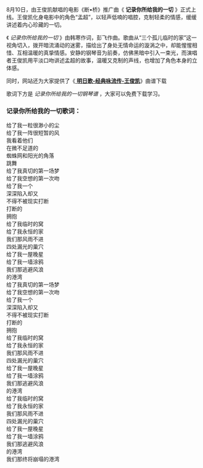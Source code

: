 

8月10日，由王俊凯献唱的电影《断•桥》推广曲《 **记录你所给我的一切**
》正式上线。王俊凯化身电影中的角色“孟超”，以轻声低喃的唱腔，克制轻柔的情感，缓缓讲述着内心珍藏的一切。

《 _记录你所给我的一切_
》由韩寒作词，彭飞作曲。歌曲从“三个孤儿临时的家”这一视角切入，拨开暗流涌动的迷雾，描绘出了身处无情命运的漩涡之中，却能惺惺相惜、互相温暖的真挚情感。安静的钢琴音为前奏，仿佛黑暗中引入一束光，而演唱者王俊凯用平淡口吻讲述孟超的故事，温暖又克制的声线，也增加了角色本身的立体感。

同时，网站还为大家提供了《[ **明日歌-经典咏流传-王俊凯**](Music-9090.html "明日歌-经典咏流传-王俊凯")》曲谱下载

歌词下方是 _记录你所给我的一切钢琴谱_ ，大家可以免费下载学习。

### 记录你所给我的一切歌词：

给了我一粒很渺小的尘  
给了我一阵很短暂的风  
我看着他们  
在微不足道的  
蜘蛛网和阳光的角落  
跳舞  
给了我真切的第一场梦  
给了我空想的第一次吻  
给了我一个  
深深陷入却又  
不得不被现实打断  
打断的  
拥抱  
给了我临时的窝  
给了我永恒的家  
我们那风雨不进  
四处漏光的巢穴  
给了我一屋晚星  
给了我一墙涂鸦  
我们那逃避风浪  
的港湾  
给了我真切的第一场梦  
给了我空想的第一次吻  
给了我一个  
深深陷入却又  
不得不被现实打断  
打断的  
拥抱  
给了我临时的窝  
给了我永恒的家  
我们那风雨不进  
四处漏光的巢穴  
给了我一屋晚星  
给了我一墙涂鸦  
我们那逃避风浪  
的港湾  
给了我临时的窝  
给了我永恒的家  
我们那风雨不进  
四处漏光的巢穴  
给了我一屋晚星  
给了我一墙涂鸦  
我们那逃避风浪  
的港湾  
我们那终将崩塌的港湾


